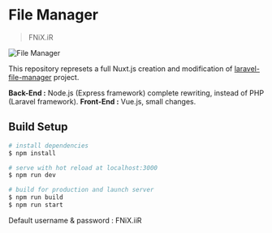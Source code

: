 # File Manager

> FNiX.iR

![File Manager](https://raw.github.com/F-NiX/fm/assets/fm.gif?raw=true)

This repository represets a full Nuxt.js creation and modification of [laravel-file-manager](https://github.com/alexusmai/laravel-file-manager) project.

**Back-End  :** Node.js (Express framework) complete rewriting, instead of PHP (Laravel framework).
**Front-End :** Vue.js, small changes.

## Build Setup

``` bash
# install dependencies
$ npm install

# serve with hot reload at localhost:3000
$ npm run dev

# build for production and launch server
$ npm run build
$ npm run start
```

Default username & password : FNiX.iiR
